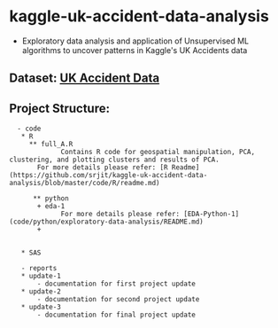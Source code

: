 # kaggle-uk-accident-data-analysis


* Exploratory data analysis and application of Unsupervised ML algorithms to uncover patterns in Kaggle's UK Accidents data
  	      
## Dataset: [UK Accident Data](https://www.kaggle.com/daveianhickey/2000-16-traffic-flow-england-scotland-wales)

## Project Structure: 
      - code  
	   * R  
	     ** full_A.R  
			     Contains R code for geospatial manipulation, PCA, clustering, and plotting clusters and results of PCA.  
	       For more details please refer: [R Readme](https://github.com/srjit/kaggle-uk-accident-data-analysis/blob/master/code/R/readme.md)  

	      ** python  
		   + eda-1
			     For more details please refer: [EDA-Python-1](code/python/exploratory-data-analysis/README.md)
		   +


	   * SAS  

       - reports  
	   * update-1  
	       - documentation for first project update   
	   * update-2  
	       - documentation for second project update  
	   * update-3  
	       - documentation for final project update  

